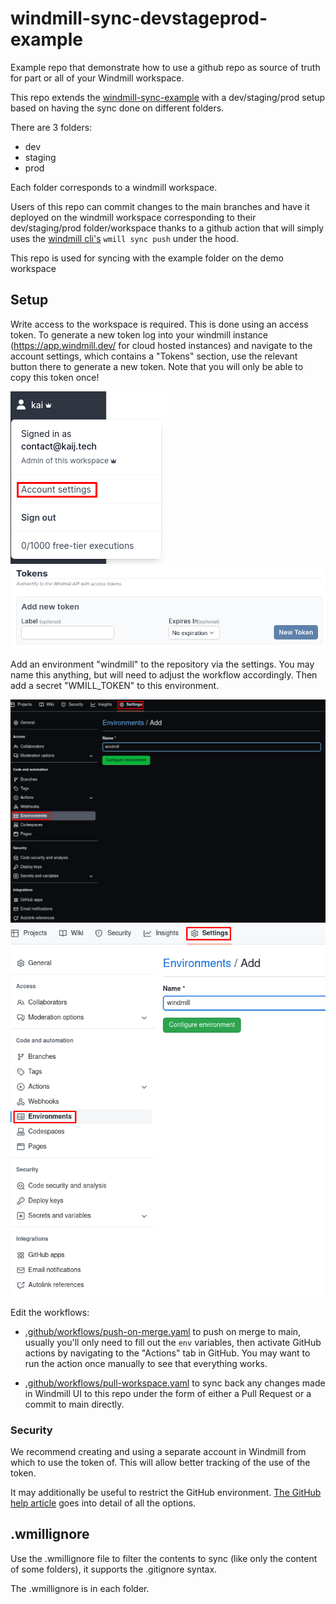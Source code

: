 # windmill-sync-devstageprod-example

Example repo that demonstrate how to use a github repo as source of truth for
part or all of your Windmill workspace.

This repo extends the
[windmill-sync-example](https://github.com/windmill-labs/windmill-synx-example)
with a dev/staging/prod setup based on having the sync done on different
folders.

There are 3 folders:

- dev
- staging
- prod

Each folder corresponds to a windmill workspace.

Users of this repo can commit changes to the main branches and have it deployed
on the windmill workspace corresponding to their dev/staging/prod
folder/workspace thanks to a github action that will simply uses the
[windmill cli's](https://github.com/windmill-labs/windmill/tree/main/cli)
`wmill sync push` under the hood.

This repo is used for syncing with the example folder on the demo workspace

## Setup

Write access to the workspace is required. This is done using an access token.
To generate a new token log into your windmill instance
(https://app.windmill.dev/ for cloud hosted instances) and navigate to the
account settings, which contains a "Tokens" section, use the relevant button
there to generate a new token. Note that you will only be able to copy this
token once!

![](./img/account-settings.png) ![](./img/tokens.png)

Add an environment "windmill" to the repository via the settings. You may name
this anything, but will need to adjust the workflow accordingly. Then add a
secret "WMILL_TOKEN" to this environment.

![](./img/gh-environment.png#gh-dark-mode-only)
![](./img/gh-environment-light.png#gh-light-mode-only)

Edit the workflows:

- [.github/workflows/push-on-merge.yaml](./.github/workflows/push-on-merge.yaml)
  to push on merge to main, usually you'll only need to fill out the `env`
  variables, then activate GitHub actions by navigating to the "Actions" tab in
  GitHub. You may want to run the action once manually to see that everything
  works.

- [.github/workflows/pull-workspace.yaml](./.github/workflows/pull-workspace.yaml)
  to sync back any changes made in Windmill UI to this repo under the form of
  either a Pull Request or a commit to main directly.

### Security

We recommend creating and using a separate account in Windmill from which to use
the token of. This will allow better tracking of the use of the token.

It may additionally be useful to restrict the GitHub environment.
[The GitHub help article](https://docs.github.com/en/actions/deployment/targeting-different-environments/using-environments-for-deployment)
goes into detail of all the options.

## .wmillignore

Use the .wmillignore file to filter the contents to sync (like only the content
of some folders), it supports the .gitignore syntax.

The .wmillignore is in each folder.
